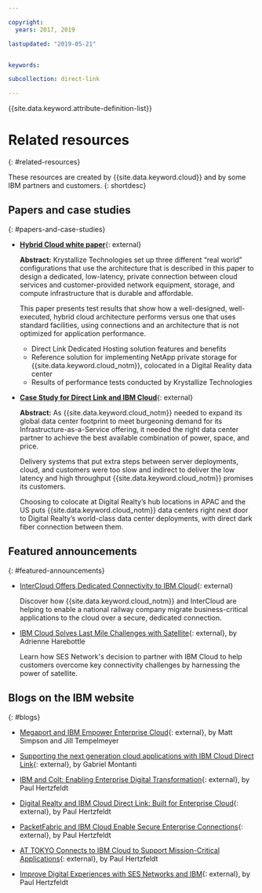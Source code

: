 ```yaml
---

copyright:
  years: 2017, 2019

lastupdated: "2019-05-21"


keywords:

subcollection: direct-link

---
```


{{site.data.keyword.attribute-definition-list}}

# Related resources
{: #related-resources}

These resources are created by {{site.data.keyword.cloud}} and by some IBM partners and customers.
{: shortdesc}

## Papers and case studies
{: #papers-and-case-studies}

* [**Hybrid Cloud white paper**](https://public.dhe.ibm.com/cloud/bluemix/network/direct-link/ibm-hybrid-cloud-whitepaper.pdf){: external}

    **Abstract:** Krystallize Technologies set up three different “real world” configurations that use the architecture that is described in this paper to design a dedicated, low-latency, private connection between cloud services and customer-provided network equipment, storage, and compute infrastructure that is durable and affordable.

    This paper presents test results that show how a well-designed, well-executed, hybrid cloud architecture performs versus one that uses standard facilities, using connections and an architecture that is not optimized for application performance.

     * Direct Link Dedicated Hosting solution features and benefits
     * Reference solution for implementing NetApp private storage for {{site.data.keyword.cloud_notm}}, colocated in a Digital Reality data center
     * Results of performance tests conducted by Krystallize Technologies


* [**Case Study for Direct Link and IBM Cloud**](https://www.digitalrealty.com/case-studies/ibm-cloud){: external}

    **Abstract:** As {{site.data.keyword.cloud_notm}} needed to expand its global data center footprint to meet burgeoning demand for its Infrastructure-as-a-Service offering, it needed the right data center partner to achieve the best available combination of power, space, and price.

    Delivery systems that put extra steps between server deployments, cloud, and customers were too slow and indirect to deliver the low latency and high throughput {{site.data.keyword.cloud_notm}} promises its customers.

    Choosing to colocate at Digital Realty’s hub locations in APAC and the US puts {{site.data.keyword.cloud_notm}} data centers right next door to Digital Realty’s world-class data center deployments, with direct dark fiber connection between them.

## Featured announcements
{: #featured-announcements}

* [InterCloud Offers Dedicated Connectivity to IBM Cloud](https://info.intercloud.com/intercloud-offers-dedicated-connectivity-to-ibm-cloud){: external}

    Discover how {{site.data.keyword.cloud_notm}} and InterCloud are helping to enable a national railway company migrate business-critical applications to the cloud over a secure, dedicated connection.

* [IBM Cloud Solves Last Mile Challenges with Satellite](https://www.satellitetoday.com/mobility/2018/10/25/ibm-cloud-solves-last-mile-challenges-with-satellite/){: external}, by Adrienne Harebottle

    Learn how SES Network's decision to partner with IBM Cloud to help customers overcome key connectivity challenges by harnessing the power of satellite.

## Blogs on the IBM website
{: #blogs}

* [Megaport and IBM Empower Enterprise Cloud](https://www.ibm.com/blog/){: external}, by Matt Simpson and Jill Tempelmeyer

* [Supporting the next generation cloud applications with IBM Cloud Direct Link](https://www.ibm.com/blog/){: external}, by Gabriel Montanti

* [IBM and Colt: Enabling Enterprise Digital Transformation](https://www.ibm.com/blog/){: external}, by Paul Hertzfeldt

* [Digital Realty and IBM Cloud Direct Link: Built for Enterprise Cloud](https://www.ibm.com/cloud/blog/announcements/digital-realty-ibm-cloud-direct-link-expand-network){: external}, by Paul Hertzfeldt

* [PacketFabric and IBM Cloud Enable Secure Enterprise Connections](https://www.ibm.com/blog/){: external}, by Paul Hertzfeldt

* [AT TOKYO Connects to IBM Cloud to Support Mission-Critical Applications](https://www.ibm.com/cloud/blog/announcements/tokyo-connects-ibm-cloud-support-mission-critical-applications){: external}, by Paul Hertzfeldt

* [Improve Digital Experiences with SES Networks and IBM](https://www.ibm.com/cloud/blog/improve-digital-experiences-with-ses-networks-and-ibm){: external}, by Paul Hertzfeldt
